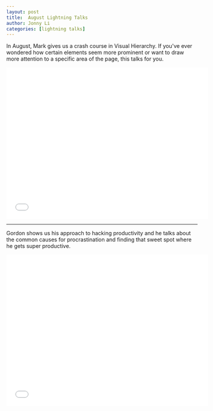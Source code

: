 ```yaml
---
layout: post
title:  August Lightning Talks
author: Jonny Li
categories: [lightning talks]
---
```

In August, Mark gives us a crash course in Visual Hierarchy. If you've ever wondered how certain elements seem more prominent or want to draw more attention to a specific area of the page, this talks for you.

<div class="video"><iframe width="532" height="400" src="//www.youtube.com/embed/RXP_rTVTVr4" frameborder="0" allowfullscreen="allowfullscreen"></iframe></div>

---

Gordon shows us his approach to hacking productivity and he talks about the common causes for procrastination and finding that sweet spot where he gets super productive.

<div class="video"><iframe width="532" height="400" src="//www.youtube.com/embed/EsWba2kP6hQ" frameborder="0" allowfullscreen="allowfullscreen"></iframe></div>
